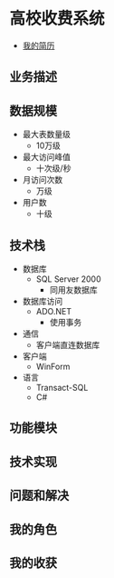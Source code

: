 # 高校收费系统
+ [我的简历](../README.md)
## 业务描述
## 数据规模
+ 最大表数量级
    + 10万级
+ 最大访问峰值
    + 十次级/秒
+ 月访问次数
    + 万级
+ 用户数
    + 十级
## 技术栈
+ 数据库
    + SQL Server 2000
        + 同用友数据库
+ 数据库访问
    + ADO.NET
        + 使用事务
+ 通信
    + 客户端直连数据库
+ 客户端
    + WinForm
+ 语言
    + Transact-SQL
    + C#
## 功能模块
## 技术实现
## 问题和解决
## 我的角色
## 我的收获
 